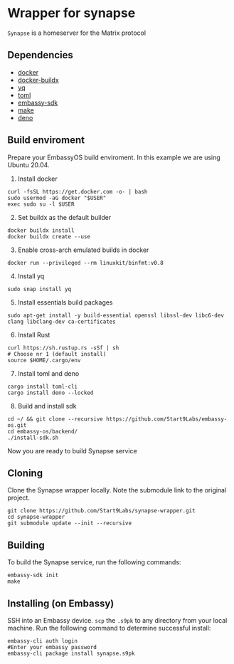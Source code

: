 # Wrapper for synapse

`Synapse` is a homeserver for the Matrix protocol

## Dependencies

- [docker](https://docs.docker.com/get-docker)
- [docker-buildx](https://docs.docker.com/buildx/working-with-buildx/)
- [yq](https://mikefarah.gitbook.io/yq)
- [toml](https://crates.io/crates/toml-cli)
- [embassy-sdk](https://github.com/Start9Labs/embassy-os/tree/master/backend)
- [make](https://www.gnu.org/software/make/)
- [deno](https://deno.land/#installation)

## Build enviroment
Prepare your EmbassyOS build enviroment. In this example we are using Ubuntu 20.04.

1. Install docker
```
curl -fsSL https://get.docker.com -o- | bash
sudo usermod -aG docker "$USER"
exec sudo su -l $USER
```
2. Set buildx as the default builder
```
docker buildx install
docker buildx create --use
```
3. Enable cross-arch emulated builds in docker
```
docker run --privileged --rm linuxkit/binfmt:v0.8
```
4. Install yq
```
sudo snap install yq
```
5. Install essentials build packages
```
sudo apt-get install -y build-essential openssl libssl-dev libc6-dev clang libclang-dev ca-certificates
```
6. Install Rust
```
curl https://sh.rustup.rs -sSf | sh
# Choose nr 1 (default install)
source $HOME/.cargo/env
```
7. Install toml and deno
```
cargo install toml-cli
cargo install deno --locked
```
8. Build and install sdk
```
cd ~/ && git clone --recursive https://github.com/Start9Labs/embassy-os.git
cd embassy-os/backend/
./install-sdk.sh
```
Now you are ready to build Synapse service

## Cloning

Clone the Synapse wrapper locally. Note the submodule link to the original project. 

```
git clone https://github.com/Start9Labs/synapse-wrapper.git
cd synapse-wrapper
git submodule update --init --recursive
```

## Building

To build the Synapse service, run the following commands:

```
embassy-sdk init
make
```

## Installing (on Embassy)

SSH into an Embassy device.
`scp` the `.s9pk` to any directory from your local machine.
Run the following command to determine successful install:

```
embassy-cli auth login
#Enter your embassy password
embassy-cli package install synapse.s9pk
```
